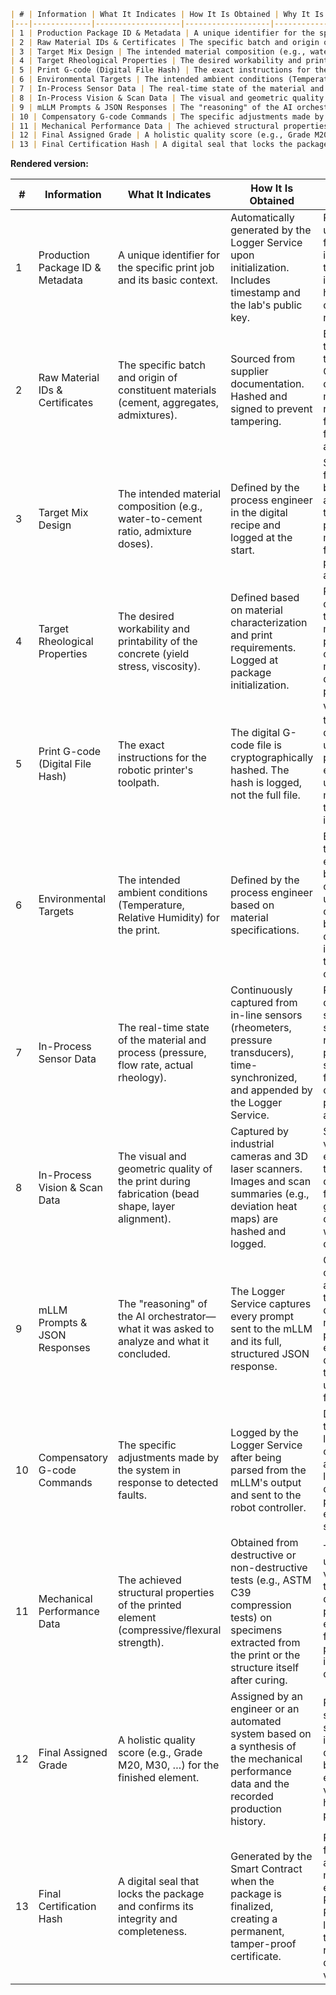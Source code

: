 ```markdown
| # | Information | What It Indicates | How It Is Obtained | Why It Is Important |
|---|-------------|-------------------|-------------------|---------------------|
| 1 | Production Package ID & Metadata | A unique identifier for the specific print job and its basic context. | Automatically generated by the Logger Service upon initialization. Includes timestamp and the lab's public key. | Provides a unique, non-fungible identity for the asset and its data history on the decentralized network. |
| 2 | Raw Material IDs & Certificates | The specific batch and origin of constituent materials (cement, aggregates, admixtures). | Sourced from supplier documentation. Hashed and signed to prevent tampering. | Ensures traceability to the source. Critical for diagnosing material-related failures and for lifecycle analysis. |
| 3 | Target Mix Design | The intended material composition (e.g., water-to-cement ratio, admixture doses). | Defined by the process engineer in the digital recipe and logged at the start. | Serves as the foundational benchmark against which the as-produced material and final performance are evaluated. |
| 4 | Target Rheological Properties | The desired workability and printability of the concrete (yield stress, viscosity). | Defined based on material characterization and print requirements. Logged at package initialization. | Provides the quantitative target for the mLLM and process controllers to maintain during printing. |
| 5 | Print G-code (Digital File Hash) | The exact instructions for the robotic printer's toolpath. | The digital G-code file is cryptographically hashed. The hash is logged, not the full file. | Verifies that the intended design was used, preventing errors or unauthorized modifications to the printing instructions. |
| 6 | Environmental Targets | The intended ambient conditions (Temperature, Relative Humidity) for the print. | Defined by the process engineer based on material specifications. | Establishes the environmental baseline, crucial for understanding curing behavior and diagnosing issues related to ambient conditions. |
| 7 | In-Process Sensor Data | The real-time state of the material and process (pressure, flow rate, actual rheology). | Continuously captured from in-line sensors (rheometers, pressure transducers), time-synchronized, and appended by the Logger Service. | Provides a quantitative, second-by-second record of the process stability, used for real-time control and post-hoc analysis. |
| 8 | In-Process Vision & Scan Data | The visual and geometric quality of the print during fabrication (bead shape, layer alignment). | Captured by industrial cameras and 3D laser scanners. Images and scan summaries (e.g., deviation heat maps) are hashed and logged. | Serves as the visual evidence for the mLLM's decisions and for verifying geometric compliance with the digital model. |
| 9 | mLLM Prompts & JSON Responses | The "reasoning" of the AI orchestrator—what it was asked to analyze and what it concluded. | The Logger Service captures every prompt sent to the mLLM and its full, structured JSON response. | Creates a complete audit trail of the AI's decision-making process, essential for debugging, trust, and understanding failure modes. |
| 10 | Compensatory G-code Commands | The specific adjustments made by the system in response to detected faults. | Logged by the Logger Service after being parsed from the mLLM's output and sent to the robot controller. | Documents the closed-loop corrective actions taken, linking a diagnosed problem to its engineered solution. |
| 11 | Mechanical Performance Data | The achieved structural properties of the printed element (compressive/flexural strength). | Obtained from destructive or non-destructive tests (e.g., ASTM C39 compression tests) on specimens extracted from the print or the structure itself after curing. | This is the ultimate validation of the process, quantitatively proving the element's fitness for purpose and its final quality. |
| 12 | Final Assigned Grade | A holistic quality score (e.g., Grade M20, M30, …) for the finished element. | Assigned by an engineer or an automated system based on a synthesis of the mechanical performance data and the recorded production history. | Provides a simple, summary indicator of quality that is backed by the entire, verifiable data history in the package. |
| 13 | Final Certification Hash | A digital seal that locks the package and confirms its integrity and completeness. | Generated by the Smart Contract when the package is finalized, creating a permanent, tamper-proof certificate. | Prevents any further alterations, making the entire Production Package a legally and technically robust document for verification. |
```

**Rendered version:**

| # | Information | What It Indicates | How It Is Obtained | Why It Is Important |
|---|-------------|-------------------|-------------------|---------------------|
| 1 | Production Package ID & Metadata | A unique identifier for the specific print job and its basic context. | Automatically generated by the Logger Service upon initialization. Includes timestamp and the lab's public key. | Provides a unique, non-fungible identity for the asset and its data history on the decentralized network. |
| 2 | Raw Material IDs & Certificates | The specific batch and origin of constituent materials (cement, aggregates, admixtures). | Sourced from supplier documentation. Hashed and signed to prevent tampering. | Ensures traceability to the source. Critical for diagnosing material-related failures and for lifecycle analysis. |
| 3 | Target Mix Design | The intended material composition (e.g., water-to-cement ratio, admixture doses). | Defined by the process engineer in the digital recipe and logged at the start. | Serves as the foundational benchmark against which the as-produced material and final performance are evaluated. |
| 4 | Target Rheological Properties | The desired workability and printability of the concrete (yield stress, viscosity). | Defined based on material characterization and print requirements. Logged at package initialization. | Provides the quantitative target for the mLLM and process controllers to maintain during printing. |
| 5 | Print G-code (Digital File Hash) | The exact instructions for the robotic printer's toolpath. | The digital G-code file is cryptographically hashed. The hash is logged, not the full file. | Verifies that the intended design was used, preventing errors or unauthorized modifications to the printing instructions. |
| 6 | Environmental Targets | The intended ambient conditions (Temperature, Relative Humidity) for the print. | Defined by the process engineer based on material specifications. | Establishes the environmental baseline, crucial for understanding curing behavior and diagnosing issues related to ambient conditions. |
| 7 | In-Process Sensor Data | The real-time state of the material and process (pressure, flow rate, actual rheology). | Continuously captured from in-line sensors (rheometers, pressure transducers), time-synchronized, and appended by the Logger Service. | Provides a quantitative, second-by-second record of the process stability, used for real-time control and post-hoc analysis. |
| 8 | In-Process Vision & Scan Data | The visual and geometric quality of the print during fabrication (bead shape, layer alignment). | Captured by industrial cameras and 3D laser scanners. Images and scan summaries (e.g., deviation heat maps) are hashed and logged. | Serves as the visual evidence for the mLLM's decisions and for verifying geometric compliance with the digital model. |
| 9 | mLLM Prompts & JSON Responses | The "reasoning" of the AI orchestrator—what it was asked to analyze and what it concluded. | The Logger Service captures every prompt sent to the mLLM and its full, structured JSON response. | Creates a complete audit trail of the AI's decision-making process, essential for debugging, trust, and understanding failure modes. |
| 10 | Compensatory G-code Commands | The specific adjustments made by the system in response to detected faults. | Logged by the Logger Service after being parsed from the mLLM's output and sent to the robot controller. | Documents the closed-loop corrective actions taken, linking a diagnosed problem to its engineered solution. |
| 11 | Mechanical Performance Data | The achieved structural properties of the printed element (compressive/flexural strength). | Obtained from destructive or non-destructive tests (e.g., ASTM C39 compression tests) on specimens extracted from the print or the structure itself after curing. | This is the ultimate validation of the process, quantitatively proving the element's fitness for purpose and its final quality. |
| 12 | Final Assigned Grade | A holistic quality score (e.g., Grade M20, M30, …) for the finished element. | Assigned by an engineer or an automated system based on a synthesis of the mechanical performance data and the recorded production history. | Provides a simple, summary indicator of quality that is backed by the entire, verifiable data history in the package. |
| 13 | Final Certification Hash | A digital seal that locks the package and confirms its integrity and completeness. | Generated by the Smart Contract when the package is finalized, creating a permanent, tamper-proof certificate. | Prevents any further alterations, making the entire Production Package a legally and technically robust document for verification. |